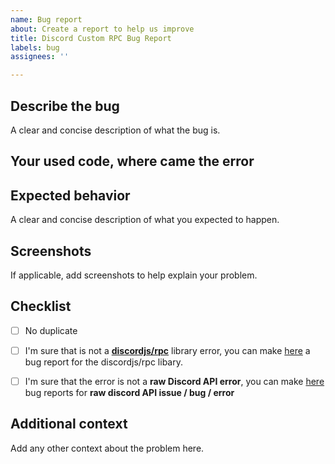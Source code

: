 ```yaml
---
name: Bug report
about: Create a report to help us improve
title: Discord Custom RPC Bug Report
labels: bug
assignees: ''

---
```


## Describe the bug
A clear and concise description of what the bug is.

## Your used code, where came the error
<paste here in the code>


## Expected behavior
A clear and concise description of what you expected to happen.

## Screenshots
If applicable, add screenshots to help explain your problem.

## Checklist
- [ ] No duplicate
- [ ] I'm sure that is not a **[discordjs/rpc](https://github.com/discordjs/RPC)** library error, you can make [here](https://github.com/discordjs/RPC/issues/new) a bug report for the discordjs/rpc libary.
- [ ] I'm sure that the error is not a **raw Discord API error**, you can make [here](https://github.com/discord/discord-api-docs/issues/new) bug reports for **raw discord API issue / bug / error**


## Additional context
Add any other context about the problem here.
